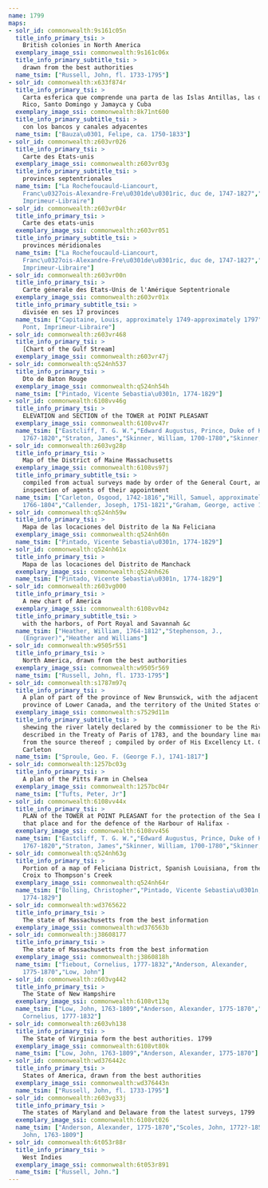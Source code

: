 ```yaml
---
name: 1799
maps:
- solr_id: commonwealth:9s161c05n
  title_info_primary_tsi: > 
    British colonies in North America
  exemplary_image_ssi: commonwealth:9s161c06x
  title_info_primary_subtitle_tsi: > 
    drawn from the best authorities
  name_tsim: ["Russell, John, fl. 1733-1795"]
- solr_id: commonwealth:x633f874r
  title_info_primary_tsi: > 
    Carta esferica que comprende una parta de las Islas Antillas, las de Puerto
    Rico, Santo Domingo y Jamayca y Cuba
  exemplary_image_ssi: commonwealth:8k71nt600
  title_info_primary_subtitle_tsi: > 
    con los bancos y canales adyacentes
  name_tsim: ["Bauza\u0301, Felipe, ca. 1750-1833"]
- solr_id: commonwealth:z603vr026
  title_info_primary_tsi: > 
    Carte des Etats-unis
  exemplary_image_ssi: commonwealth:z603vr03g
  title_info_primary_subtitle_tsi: > 
    provinces septentrionales
  name_tsim: ["La Rochefoucauld-Liancourt,
    Franc\u0327ois-Alexandre-Fre\u0301de\u0301ric, duc de, 1747-1827","Du Pont,
    Imprimeur-Libraire"]
- solr_id: commonwealth:z603vr04r
  title_info_primary_tsi: > 
    Carte des etats-unis
  exemplary_image_ssi: commonwealth:z603vr051
  title_info_primary_subtitle_tsi: > 
    provinces méridionales
  name_tsim: ["La Rochefoucauld-Liancourt,
    Franc\u0327ois-Alexandre-Fre\u0301de\u0301ric, duc de, 1747-1827","Chez Du Pont,
    Imprimeur-Libraire"]
- solr_id: commonwealth:z603vr00n
  title_info_primary_tsi: > 
    Carte génerale des Etats-Unis de l'Amérique Septentrionale
  exemplary_image_ssi: commonwealth:z603vr01x
  title_info_primary_subtitle_tsi: > 
    divisée en ses 17 provinces
  name_tsim: ["Capitaine, Louis, approximately 1749-approximately 1797","Du
    Pont, Imprimeur-Libraire"]
- solr_id: commonwealth:z603vr468
  title_info_primary_tsi: > 
    [Chart of the Gulf Stream]
  exemplary_image_ssi: commonwealth:z603vr47j
- solr_id: commonwealth:q524nh537
  title_info_primary_tsi: > 
    Dto de Baton Rouge
  exemplary_image_ssi: commonwealth:q524nh54h
  name_tsim: ["Pintado, Vicente Sebastia\u0301n, 1774-1829"]
- solr_id: commonwealth:6108vv46g
  title_info_primary_tsi: > 
    ELEVATION and SECTION of the TOWER at POINT PLEASANT
  exemplary_image_ssi: commonwealth:6108vv47r
  name_tsim: ["Eastcliff, T. G. W.","Edward Augustus, Prince, Duke of Kent,
    1767-1820","Straton, James","Skinner, William, 1700-1780","Skinner, Monier"]
- solr_id: commonwealth:z603vg28p
  title_info_primary_tsi: > 
    Map of the District of Maine Massachusetts
  exemplary_image_ssi: commonwealth:6108vs97j
  title_info_primary_subtitle_tsi: > 
    compiled from actual surveys made by order of the General Court, and under the
    inspection of agents of their appointment
  name_tsim: ["Carleton, Osgood, 1742-1816","Hill, Samuel, approximately
    1766-1804","Callender, Joseph, 1751-1821","Graham, George, active 1788-1813"]
- solr_id: commonwealth:q524nh59w
  title_info_primary_tsi: > 
    Mapa de las locaciones del Distrito de la Na Feliciana
  exemplary_image_ssi: commonwealth:q524nh60n
  name_tsim: ["Pintado, Vicente Sebastia\u0301n, 1774-1829"]
- solr_id: commonwealth:q524nh61x
  title_info_primary_tsi: > 
    Mapa de las locaciones del Distrito de Manchack
  exemplary_image_ssi: commonwealth:q524nh626
  name_tsim: ["Pintado, Vicente Sebastia\u0301n, 1774-1829"]
- solr_id: commonwealth:z603vg000
  title_info_primary_tsi: > 
    A new chart of America
  exemplary_image_ssi: commonwealth:6108vv04z
  title_info_primary_subtitle_tsi: > 
    with the harbors, of Port Royal and Savannah &c
  name_tsim: ["Heather, William, 1764-1812","Stephenson, J.,
    (Engraver)","Heather and Williams"]
- solr_id: commonwealth:w9505r551
  title_info_primary_tsi: > 
    North America, drawn from the best authorities
  exemplary_image_ssi: commonwealth:w9505r569
  name_tsim: ["Russell, John, fl. 1733-1795"]
- solr_id: commonwealth:s1787m97q
  title_info_primary_tsi: > 
    A plan of part of the province of New Brunswick, with the adjacent parts of the
    province of Lower Canada, and the territory of the United States of America
  exemplary_image_ssi: commonwealth:s7529d11m
  title_info_primary_subtitle_tsi: > 
    shewing the river lately declared by the commissioner to be the River St. Croix
    described in the Treaty of Paris of 1783, and the boundary line marked due north
    from the source thereof ; compiled by order of His Excellency Lt. Governor
    Carleton
  name_tsim: ["Sproule, Geo. F. (George F.), 1741-1817"]
- solr_id: commonwealth:1257bc03g
  title_info_primary_tsi: > 
    A plan of the Pitts Farm in Chelsea
  exemplary_image_ssi: commonwealth:1257bc04r
  name_tsim: ["Tufts, Peter, Jr"]
- solr_id: commonwealth:6108vv44x
  title_info_primary_tsi: > 
    PLAN of the TOWER at POINT PLEASANT for the protection of the Sea Batteries at
    that place and for the defence of the Harbour of Halifax -
  exemplary_image_ssi: commonwealth:6108vv456
  name_tsim: ["Eastcliff, T. G. W.","Edward Augustus, Prince, Duke of Kent,
    1767-1820","Straton, James","Skinner, William, 1700-1780","Skinner, Monier"]
- solr_id: commonwealth:q524nh63g
  title_info_primary_tsi: > 
    Portion of a map of Feliciana District, Spanish Louisiana, from the Lac de la
    Croix to Thompson's Creek
  exemplary_image_ssi: commonwealth:q524nh64r
  name_tsim: ["Bolling, Christopher","Pintado, Vicente Sebastia\u0301n,
    1774-1829"]
- solr_id: commonwealth:wd3765622
  title_info_primary_tsi: > 
    The state of Massachusetts from the best information
  exemplary_image_ssi: commonwealth:wd376563b
- solr_id: commonwealth:j38608177
  title_info_primary_tsi: > 
    The state of Massachusetts from the best information
  exemplary_image_ssi: commonwealth:j3860818h
  name_tsim: ["Tiebout, Cornelius, 1777-1832","Anderson, Alexander,
    1775-1870","Low, John"]
- solr_id: commonwealth:z603vg442
  title_info_primary_tsi: > 
    The State of New Hampshire
  exemplary_image_ssi: commonwealth:6108vt13q
  name_tsim: ["Low, John, 1763-1809","Anderson, Alexander, 1775-1870","Tiebout,
    Cornelius, 1777-1832"]
- solr_id: commonwealth:z603vh138
  title_info_primary_tsi: > 
    The State of Virginia form the best authorities. 1799
  exemplary_image_ssi: commonwealth:6108vt80k
  name_tsim: ["Low, John, 1763-1809","Anderson, Alexander, 1775-1870"]
- solr_id: commonwealth:wd376442c
  title_info_primary_tsi: > 
    States of America, drawn from the best authorities
  exemplary_image_ssi: commonwealth:wd376443n
  name_tsim: ["Russell, John, fl. 1733-1795"]
- solr_id: commonwealth:z603vg33j
  title_info_primary_tsi: > 
    The states of Maryland and Delaware from the latest surveys, 1799
  exemplary_image_ssi: commonwealth:6108vt026
  name_tsim: ["Anderson, Alexander, 1775-1870","Scoles, John, 1772?-1853","Low,
    John, 1763-1809"]
- solr_id: commonwealth:6t053r88r
  title_info_primary_tsi: > 
    West Indies
  exemplary_image_ssi: commonwealth:6t053r891
  name_tsim: ["Russell, John."]
---
```

